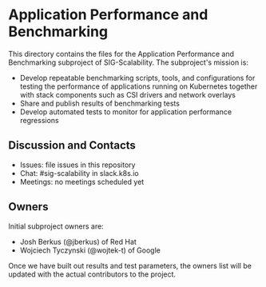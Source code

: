 # Application Performance and Benchmarking

This directory contains the files for the Application Performance and Benchmarking subproject of SIG-Scalability.  The subproject's mission is:

* Develop repeatable benchmarking scripts, tools, and configurations for testing the performance of applications running on Kubernetes together with stack components such as CSI drivers and network overlays
* Share and publish results of benchmarking tests
* Develop automated tests to monitor for application performance regressions

## Discussion and Contacts

- Issues: file issues in this repository
- Chat: #sig-scalability in slack.k8s.io
- Meetings: no meetings scheduled yet

## Owners

Initial subproject owners are:

- Josh Berkus (@jberkus) of Red Hat
- Wojciech Tyczynski (@wojtek-t) of Google

Once we have built out results and test parameters, the owners list will be updated with the actual contributors to the project.

